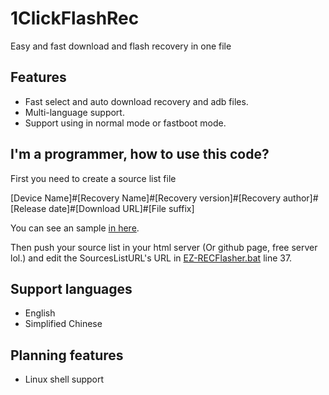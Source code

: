 # 1ClickFlashRec

Easy and fast download and flash recovery in one file

## Features

- Fast select and auto download recovery and adb files.
- Multi-language support.
- Support using in normal mode or fastboot mode.

## I'm a programmer, how to use this code?

First you need to create a source list file

[Device Name]#[Recovery Name]#[Recovery version]#[Recovery author]#[Release date]#[Download URL]#[File suffix]

You can see an sample [in here](https://github.com/SummonHIM/1ClickFlashRec/blob/master/sample.sources.list).

Then push your source list in your html server (Or github page, free server lol.) and edit the SourcesListURL's URL in [EZ-RECFlasher.bat](https://github.com/SummonHIM/EZ-RECFlasher/blob/master/EZ-RECFlasher.bat) line 37.

## Support languages

- English
- Simplified Chinese

## Planning features

- Linux shell support
